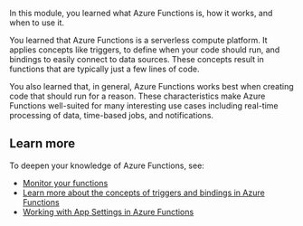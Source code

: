 In this module, you learned what Azure Functions is, how it works, and when to use it. 

You learned that Azure Functions is a serverless compute platform. It applies concepts like triggers, to define when your code should run, and bindings to easily connect to data sources. These concepts result in functions that are typically just a few lines of code.

You also learned that, in general, Azure Functions works best when creating code that should run for a reason. These characteristics make Azure Functions well-suited for many interesting use cases including real-time processing of data, time-based jobs, and notifications.  

## Learn more

To deepen your knowledge of Azure Functions, see:

- [Monitor your functions](/azure/azure-functions/functions-monitoring)
- [Learn more about the concepts of triggers and bindings in Azure Functions](/azure/azure-functions/functions-triggers-bindings)
- [Working with App Settings in Azure Functions](/azure/azure-functions/functions-how-to-use-azure-function-app-settings)
